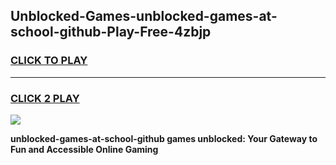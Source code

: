
## Unblocked-Games-unblocked-games-at-school-github-Play-Free-4zbjp
<h3>
<a href="https://premium76.site?title=unblocked-games-at-school-github&ref=23A">CLICK TO PLAY</a></h3>
<hr>

<h3>
<a href="https://premium76.site?title=unblocked-games-at-school-github&ref=23A">CLICK 2 PLAY</a>
  
</h3>

<a href="https://premium76.site?title=unblocked-games-at-school-github&ref=23A"><img src="https://clearcache.store/games.png"></a>


**unblocked-games-at-school-github games unblocked: Your Gateway to Fun and Accessible Online Gaming**
